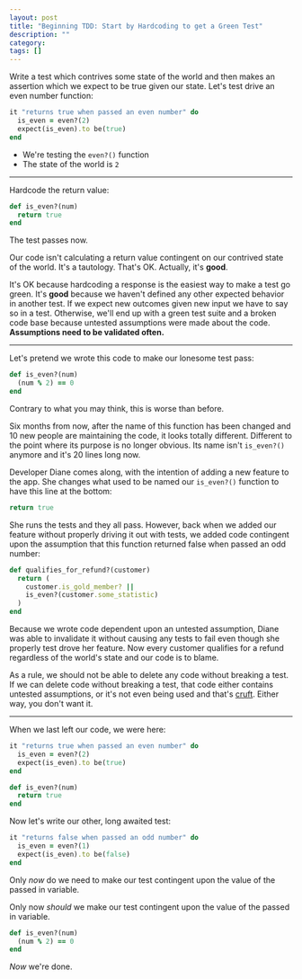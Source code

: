 ```yaml
---
layout: post
title: "Beginning TDD: Start by Hardcoding to get a Green Test"
description: ""
category: 
tags: []
---
```


Write a test which contrives some state of the world and then makes an
assertion which we expect to be true given our state. Let's test drive an even
number function:

```ruby
it "returns true when passed an even number" do
  is_even = even?(2)
  expect(is_even).to be(true)
end
```

* We're testing the `even?()` function
* The state of the world is `2`

---

Hardcode the return value:

```ruby
def is_even?(num)
  return true
end
```

The test passes now.

Our code isn't calculating a return value contingent on our contrived
state of the world. It's a tautology. That's OK. Actually, it's **good**.

It's OK because hardcoding a response is the easiest way to make a test go
green. It's **good** because we haven't defined any other expected behavior in
another test. If we expect new outcomes given new input we have to say so in
a test. Otherwise, we'll end up with a green test suite and a broken code
base because untested assumptions were made about the code. **Assumptions need to be
validated often.**

---

Let's pretend we wrote this code to make our lonesome test pass:

```ruby
def is_even?(num)
  (num % 2) == 0
end
```

Contrary to what you may think, this is worse than before.

Six months from now, after the name of this function has been changed and 10
new people are maintaining the code, it looks totally different. Different to
the point where its purpose is no longer obvious. Its name isn't `is_even?()`
anymore and it's 20 lines long now.

Developer Diane comes along, with the intention of adding a new
feature to the app. She changes what used to be named our `is_even?()`
function to have this line at the bottom:

```ruby
return true
```

She runs the tests and they all pass. However, back when we added
our feature without properly driving it out with tests, we added code
contingent upon the assumption that this function returned false when passed an
odd number:

```ruby
def qualifies_for_refund?(customer)
  return (
    customer.is_gold_member? ||
    is_even?(customer.some_statistic)
  )
end
```

Because we wrote code dependent upon an untested assumption, Diane was able to
invalidate it without causing any tests to fail even though she properly
test drove her feature. Now every customer qualifies for a refund regardless of
the world's state and our code is to blame.

As a rule, we should not be able to delete any code without breaking a test. If we can
delete code without breaking a test, that code either
contains untested assumptions, or
it's not even being used and that's [cruft](https://www.google.com/search?sourceid=chrome-psyapi2&ion=1&espv=2&ie=UTF-8&q=define%20cruft&oq=define%20cruft&aqs=chrome..69i57j0l4.1185j0j7). Either way, you don't want it.

---

When we last left our code, we were here:

```ruby
it "returns true when passed an even number" do
  is_even = even?(2)
  expect(is_even).to be(true)
end
```

```ruby
def is_even?(num)
  return true
end
```

Now let's write our other, long awaited test:

```ruby
it "returns false when passed an odd number" do
  is_even = even?(1)
  expect(is_even).to be(false)
end
```

Only *now* do we need to make our test contingent upon the value of the passed
in variable.

Only now *should* we make our test contingent upon the value of the passed
in variable.

```ruby
def is_even?(num)
  (num % 2) == 0
end
```

*Now* we're done.
